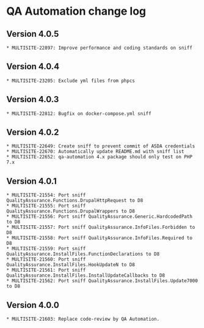 # QA Automation change log

## Version 4.0.5
    * MULTISITE-22897: Improve performance and coding standards on sniff

## Version 4.0.4
    * MULTISITE-23205: Exclude yml files from phpcs

## Version 4.0.3
    * MULTISITE-22812: Bugfix on docker-compose.yml sniff

## Version 4.0.2
    * MULTISITE-22649: Create sniff to prevent commit of ASDA credentials
    * MULTISITE-22670: Automatically update README.md with sniff list
    * MULTISITE-22652: qa-automation 4.x package should only test on PHP 7.x

## Version 4.0.1
    * MULTISITE-21554: Port sniff QualityAssurance.Functions.DrupalHttpRequest to D8
    * MULTISITE-21555: Port sniff QualityAssurance.Functions.DrupalWrappers to D8
    * MULTISITE-21556: Port sniff QualityAssurance.Generic.HardcodedPath to D8
    * MULTISITE-21557: Port sniff QualityAssurance.InfoFiles.Forbidden to D8
    * MULTISITE-21558: Port sniff QualityAssurance.InfoFiles.Required to D8
    * MULTISITE-21559: Port sniff QualityAssurance.InstallFiles.FunctionDeclarations to D8
    * MULTISITE-21560: Port sniff QualityAssurance.InstallFiles.HookUpdateN to D8
    * MULTISITE-21561: Port sniff QualityAssurance.InstallFiles.InstallUpdateCallbacks to D8
    * MULTISITE-21562: Port sniff QualityAssurance.InstallFiles.Update7000 to D8

## Version 4.0.0
    * MULTISITE-21603: Replace code-review by QA Automation.
